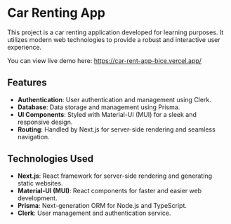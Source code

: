 # Car Renting App

This project is a car renting application developed for learning purposes. It utilizes modern web technologies to provide a robust and interactive user experience.

You can view live demo here: https://car-rent-app-bice.vercel.app/

## Features

- **Authentication**: User authentication and management using Clerk.
- **Database**: Data storage and management using Prisma.
- **UI Components**: Styled with Material-UI (MUI) for a sleek and responsive design.
- **Routing**: Handled by Next.js for server-side rendering and seamless navigation.

## Technologies Used

- **Next.js**: React framework for server-side rendering and generating static websites.
- **Material-UI (MUI)**: React components for faster and easier web development.
- **Prisma**: Next-generation ORM for Node.js and TypeScript.
- **Clerk**: User management and authentication service.
